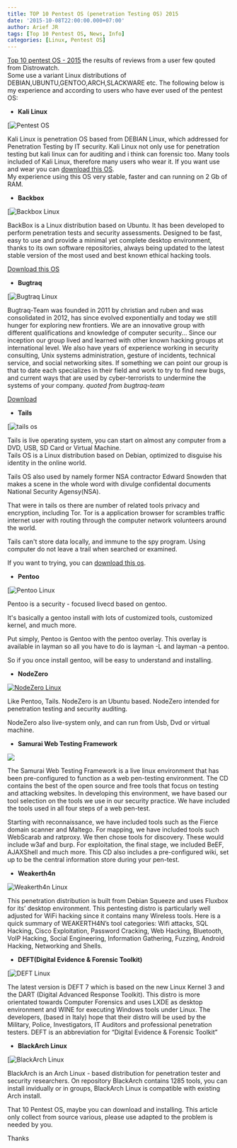 ```yaml
---
title: TOP 10 Pentest OS (penetration Testing OS) 2015
date: '2015-10-08T22:00:00.000+07:00'
author: Arief JR
tags: [Top 10 Pentest OS, News, Info]
categories: [Linux, Pentest OS]
---
```


[Top 10 pentest OS - 2015](https://arief-jr.blogspot.com/) the results of reviews from a user few qouted from Distrowatch.  
Some use a variant Linux distributions of DEBIAN,UBUNTU,GENTOO,ARCH,SLACKWARE etc. The following below is my experience and according to users who have ever used of the pentest OS:  
  

* **Kali Linux**

[![Pentest OS](https://2.bp.blogspot.com/-lV9ZTa3Obts/VhOYK37W0iI/AAAAAAAACM0/GnYBhbKX0TU/s1600/kali-linux-2-0-released.png)

  

Kali Linux is penetration OS based from DEBIAN Linux, which addressed for Penetration Testing by IT security. Kali Linux not only use for penetration testing but kali linux can for auditing and i think can forensic too. Many tools included of Kali Linux, therefore many users who wear it. If you want use and wear you can [download this OS](https://www.kali.org/downloads/).  
My experience using this OS very stable, faster and can running on 2 Gb of RAM.  
  

* **Backbox**

[![Backbox Linux](https://1.bp.blogspot.com/-CAKdT4vEy9c/VhR_iZWo-pI/AAAAAAAACNk/V8wvxAqjAXI/s1600/bb4-menu.png)

  
BackBox is a Linux distribution based on Ubuntu. It has been developed to perform penetration tests and security assessments. Designed to be fast, easy to use and provide a minimal yet complete desktop environment, thanks to its own software repositories, always being updated to the latest stable version of the most used and best known ethical hacking tools.

[Download this OS](https://www.backbox.org/downloads)

* **Bugtraq**

[![Bugtraq Linux](https://2.bp.blogspot.com/-kXibxQheV4U/VhSCVt6eE4I/AAAAAAAACNw/mzP4WJDHF6M/s1600/bugtraq.jpg)

  
Bugtraq-Team was founded in 2011 by christian and ruben and was consolidated in 2012, has since evolved exponentially and today we still hunger for exploring new frontiers. We are an innovative group with different qualifications and knowledge of computer security... Since our inception our group lived and learned with other known hacking groups at international level. We also have years of experience working in security consulting, Unix systems administration, gesture of incidents, technical service, and social networking sites. If something we can point our group is that to date each specializes in their field and work to try to find new bugs, and current ways that are used by cyber-terrorists to undermine the systems of your company. _quoted from bugtraq-team_

[Download](https://bugtraq-team.com/downloads)  
  

* **Tails**

[![tails os](https://2.bp.blogspot.com/-2osUr0dMhwg/VhW-7oFOenI/AAAAAAAACOw/2xlP3TPlXgM/s1600/2da27f67-83dd-48ba-8960-39cfc6dc3608.jpg)

  
Tails is live operating system, you can start on almost any computer from a DVD, USB, SD Card or Virtual Machine.  
Tails OS is a Linux distribution based on Debian, optimized to disguise his identity in the online world.  
  
Tails OS also used by namely former NSA contractor Edward Snowden that makes a scene in the whole word with divulge confidental documents National Security Agensy(NSA).  
  
That were in tails os there are number of related tools privacy and encryption, including Tor. Tor is a application browser for scrambles traffic internet user with routing through the computer network volunteers around the world.  
  
Tails can't store data locally, and immune to the spy program. Using computer do not leave a trail when searched or examined.  
  
If you want to trying, you can [download this os](https://tails.boum.org/download/index.en.html).  
  

* **Pentoo**

[![Pentoo Linux](https://4.bp.blogspot.com/-xvX3CSvoQes/VhXHv66r9FI/AAAAAAAACPA/1iLW4RBflgA/s1600/pentoo2.png)

Pentoo is a security - focused livecd based on gentoo.

It's basically a gentoo install with lots of customized tools, customized kernel, and much more.

  

Put simply, Pentoo is Gentoo with the pentoo overlay. This overlay is available in layman so all you have to do is layman -L and layman -a pentoo.

  

So if you once install gentoo, will be easy to understand and installing.

  

* **NodeZero**

[![NodeZero Linux](https://3.bp.blogspot.com/-Wdbtb0G9IEk/VhXMeDEX-2I/AAAAAAAACPQ/uSrIoKyGPEU/s1600/node-zero%2B%25281%2529.png "Top 10 Pentesting OS")](https://3.bp.blogspot.com/-Wdbtb0G9IEk/VhXMeDEX-2I/AAAAAAAACPQ/uSrIoKyGPEU/s1600/node-zero%2B%25281%2529.png)

Like Pentoo, Tails. NodeZero is an Ubuntu based. NodeZero intended for penetration testing and security auditing.

  

NodeZero also live-system only, and can run from Usb, Dvd or virtual machine.

  

* **Samurai Web Testing Framework**

[![](https://4.bp.blogspot.com/-YRp0cP7e_uU/VhXOnFR0g0I/AAAAAAAACPk/YpBgtmlBFqg/s1600/samurai.png)](https://4.bp.blogspot.com/-YRp0cP7e_uU/VhXOnFR0g0I/AAAAAAAACPk/YpBgtmlBFqg/s1600/samurai.png)

  

The Samurai Web Testing Framework is a live linux environment that has been pre-configured to function as a web pen-testing environment. The CD contains the best of the open source and free tools that focus on testing and attacking websites. In developing this environment, we have based our tool selection on the tools we use in our security practice. We have included the tools used in all four steps of a web pen-test.

  

Starting with reconnaissance, we have included tools such as the Fierce domain scanner and Maltego. For mapping, we have included tools such WebScarab and ratproxy. We then chose tools for discovery. These would include w3af and burp. For exploitation, the final stage, we included BeEF, AJAXShell and much more. This CD also includes a pre-configured wiki, set up to be the central information store during your pen-test.

* **Weakerth4n**

![Weakerth4n Linux](https://1.bp.blogspot.com/--mbiIozivGU/VhXPsEGqbYI/AAAAAAAACPw/IlveOUhtkCo/s1600/weakerth4n.png)

This penetration distribution is built from Debian Squeeze and uses Fluxbox for its’ desktop environment. This pentesting distro is particularly well adjusted for WiFi hacking since it contains many Wireless tools. Here is a quick summary of WEAKERTH4N’s tool categories: Wifi attacks, SQL Hacking, Cisco Exploitation, Password Cracking, Web Hacking, Bluetooth, VoIP Hacking, Social Engineering, Information Gathering, Fuzzing, Android Hacking, Networking and Shells.  
  

* **DEFT(Digital Evidence & Forensic Toolkit)**

  

[![DEFT Linux](https://1.bp.blogspot.com/-x3Wk0QIM3mg/VhXPtpKOJOI/AAAAAAAACP4/1_ZCquh9TNA/s1600/DEFT.png)

The latest version is DEFT 7 which is based on the new Linux Kernel 3 and the DART (Digital Advanced Response Toolkit). This distro is more orientated towards Computer Forensics and uses LXDE as desktop environment and WINE for executing Windows tools under Linux. The developers, (based in Italy) hope that their distro will be used by the Military, Police, Investigators, IT Auditors and professional penetration testers. DEFT is an abbreviation for “Digital Evidence & Forensic Toolkit”  
  

* **BlackArch Linux**

  

[![BlackArch Linux](https://3.bp.blogspot.com/-y-y47YpD0BQ/VhXQLGCEbPI/AAAAAAAACQI/vuDwZcY3a6k/s1600/blackarch.jpg)

  

BlackArch is an Arch Linux - based distribution for penetration tester and security researchers. On repository BlackArch contains 1285 tools, you can install invidually or in groups, BlackArch Linux is compatible with existing Arch install.

  

That 10 Pentest OS, maybe you can download and installing. This article only collect from source various, please use adapted to the problem is needed by you.

  

Thanks